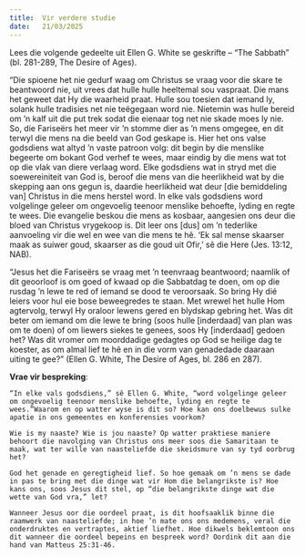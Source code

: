 ```yaml
---
title:  Vir verdere studie
date:   21/03/2025
---
```


Lees die volgende gedeelte uit Ellen G. White se geskrifte – “The Sabbath” (bl. 281-289, The Desire of Ages).

“Die spioene het nie gedurf waag om Christus se vraag voor die skare te beantwoord nie, uit vrees dat hulle hulle heeltemal sou vaspraat. Die mans het geweet dat Hy die waarheid praat. Hulle sou toesien dat iemand ly, solank hulle tradisies net nie teëgegaan word nie. Nietemin was hulle bereid om ’n kalf uit die put trek sodat die eienaar tog net nie skade moes ly nie. So, die Fariseërs het meer vir ’n stomme dier as ’n mens omgegee, en dit terwyl die mens na die beeld van God geskape is. Hier het ons valse godsdiens wat altyd ’n vaste patroon volg: dit begin by die menslike begeerte om bokant God verhef te wees, maar eindig by die mens wat tot op die vlak van diere verlaag word. Elke godsdiens wat in stryd met die soewereiniteit van God is, beroof die mens van die heerlikheid wat by die skepping aan ons gegun is, daardie heerlikheid wat deur [die bemiddeling van] Christus in die mens herstel word. In elke vals godsdiens word volgelinge geleer om ongevoelig teenoor menslike behoefte, lyding en regte te wees. Die evangelie beskou die mens as kosbaar, aangesien ons deur die bloed van Christus vrygekoop is. Dit leer ons [dus] om ’n tederlike aanvoeling vir die wel en wee van die mens te hê. ‘Ek sal mense skaarser maak as suiwer goud, skaarser as die goud uit Ofir,’ sê die Here (Jes. 13:12, NAB).

“Jesus het die Fariseërs se vraag met ’n teenvraag beantwoord; naamlik of dit geoorloof is om goed of kwaad op die Sabbatdag te doen, om op die rusdag ’n lewe te red of iemand se dood te veroorsaak. So bring Hy dié leiers voor hul eie bose beweegredes te staan. Met wrewel het hulle Hom agtervolg, terwyl Hy oraloor lewens gered en blydskap gebring het. Was dit beter om iemand om die lewe te bring (soos hulle [inderdaad] van plan was om te doen) of om liewers siekes te genees, soos Hy [inderdaad] gedoen het? Was dit vromer om moorddadige gedagtes op God se heilige dag te koester, as om almal lief te hê en in die vorm van genadedade daaraan uiting te gee?” (Ellen G. White, The Desire of Ages, bl. 286 en 287).

**Vrae vir bespreking**:

`“In elke vals godsdiens,” sê Ellen G. White, “word volgelinge geleer om ongevoelig teenoor menslike behoefte, lyding en regte te wees.”Waarom en op watter wyse is dit so? Hoe kan ons doelbewus sulke apatie in ons gemeentes en konferensies voorkom?`

`Wie is my naaste? Wie is jou naaste? Op watter praktiese maniere behoort die navolging van Christus ons meer soos die Samaritaan te maak, wat ter wille van naasteliefde die skeidsmure van sy tyd oorbrug het?`

`God het genade en geregtigheid lief. So hoe gemaak om ’n mens se dade in pas te bring met die dinge wat vir Hom die belangrikste is? Hoe kans ons, soos Jesus dit stel, op “die belangrikste dinge wat die wette van God vra,” let?`

`Wanneer Jesus oor die oordeel praat, is dit hoofsaaklik binne die raamwerk van naasteliefde; in hoe ’n mate ons ons medemens, veral die onderdruktes en vertraptes, aktief liefhet. Hoe dikwels beklemtoon ons dit wanneer die oordeel bepeins en bespreek word? Oordink dit aan die hand van Matteus 25:31-46.`